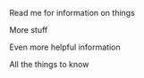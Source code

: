 Read me for information on things

More stuff


Even more helpful information

All the things to know 

